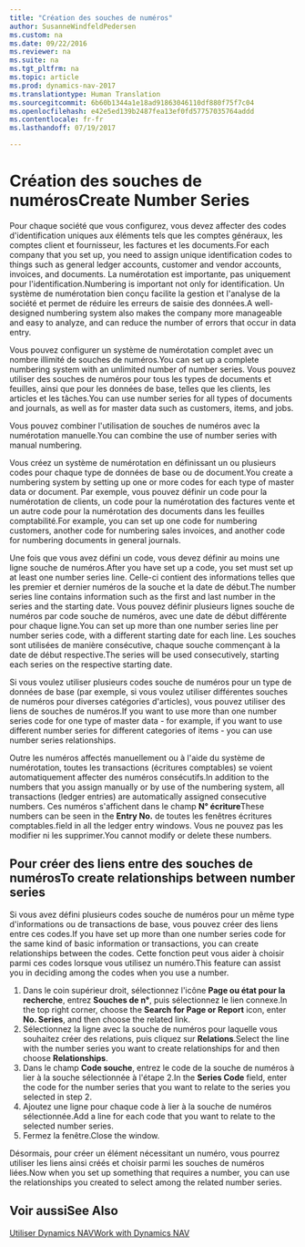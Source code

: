 ```yaml
---
title: "Création des souches de numéros"
author: SusanneWindfeldPedersen
ms.custom: na
ms.date: 09/22/2016
ms.reviewer: na
ms.suite: na
ms.tgt_pltfrm: na
ms.topic: article
ms.prod: dynamics-nav-2017
ms.translationtype: Human Translation
ms.sourcegitcommit: 6b60b1344a1e18ad91863046110df880f75f7c04
ms.openlocfilehash: e42e5ed139b2487fea13ef0fd57757035764addd
ms.contentlocale: fr-fr
ms.lasthandoff: 07/19/2017

---
```


# <a name="create-number-series"></a><span data-ttu-id="bf62f-102">Création des souches de numéros</span><span class="sxs-lookup"><span data-stu-id="bf62f-102">Create Number Series</span></span>

<span data-ttu-id="bf62f-103">Pour chaque société que vous configurez, vous devez affecter des codes d'identification uniques aux éléments tels que les comptes généraux, les comptes client et fournisseur, les factures et les documents.</span><span class="sxs-lookup"><span data-stu-id="bf62f-103">For each company that you set up, you need to assign unique identification codes to things such as general ledger accounts, customer and vendor accounts, invoices, and documents.</span></span> <span data-ttu-id="bf62f-104">La numérotation est importante, pas uniquement pour l'identification.</span><span class="sxs-lookup"><span data-stu-id="bf62f-104">Numbering is important not only for identification.</span></span> <span data-ttu-id="bf62f-105">Un système de numérotation bien conçu facilite la gestion et l'analyse de la société et permet de réduire les erreurs de saisie des données.</span><span class="sxs-lookup"><span data-stu-id="bf62f-105">A well-designed numbering system also makes the company more manageable and easy to analyze, and can reduce the number of errors that occur in data entry.</span></span>

<span data-ttu-id="bf62f-106">Vous pouvez configurer un système de numérotation complet avec un nombre illimité de souches de numéros.</span><span class="sxs-lookup"><span data-stu-id="bf62f-106">You can set up a complete numbering system with an unlimited number of number series.</span></span> <span data-ttu-id="bf62f-107">Vous pouvez utiliser des souches de numéros pour tous les types de documents et feuilles, ainsi que pour les données de base, telles que les clients, les articles et les tâches.</span><span class="sxs-lookup"><span data-stu-id="bf62f-107">You can use number series for all types of documents and journals, as well as for master data such as customers, items, and jobs.</span></span>

<span data-ttu-id="bf62f-108">Vous pouvez combiner l'utilisation de souches de numéros avec la numérotation manuelle.</span><span class="sxs-lookup"><span data-stu-id="bf62f-108">You can combine the use of number series with manual numbering.</span></span>

<span data-ttu-id="bf62f-109">Vous créez un système de numérotation en définissant un ou plusieurs codes pour chaque type de données de base ou de document.</span><span class="sxs-lookup"><span data-stu-id="bf62f-109">You create a numbering system by setting up one or more codes for each type of master data or document.</span></span> <span data-ttu-id="bf62f-110">Par exemple, vous pouvez définir un code pour la numérotation de clients, un code pour la numérotation des factures vente et un autre code pour la numérotation des documents dans les feuilles comptabilité.</span><span class="sxs-lookup"><span data-stu-id="bf62f-110">For example, you can set up one code for numbering customers, another code for numbering sales invoices, and another code for numbering documents in general journals.</span></span>

<span data-ttu-id="bf62f-111">Une fois que vous avez défini un code, vous devez définir au moins une ligne souche de numéros.</span><span class="sxs-lookup"><span data-stu-id="bf62f-111">After you have set up a code, you set must set up at least one number series line.</span></span> <span data-ttu-id="bf62f-112">Celle-ci contient des informations telles que les premier et dernier numéros de la souche et la date de début.</span><span class="sxs-lookup"><span data-stu-id="bf62f-112">The number series line contains information such as the first and last number in the series and the starting date.</span></span> <span data-ttu-id="bf62f-113">Vous pouvez définir plusieurs lignes souche de numéros par code souche de numéros, avec une date de début différente pour chaque ligne.</span><span class="sxs-lookup"><span data-stu-id="bf62f-113">You can set up more than one number series line per number series code, with a different starting date for each line.</span></span> <span data-ttu-id="bf62f-114">Les souches sont utilisées de manière consécutive, chaque souche commençant à la date de début respective.</span><span class="sxs-lookup"><span data-stu-id="bf62f-114">The series will be used consecutively, starting each series on the respective starting date.</span></span>

<span data-ttu-id="bf62f-115">Si vous voulez utiliser plusieurs codes souche de numéros pour un type de données de base (par exemple, si vous voulez utiliser différentes souches de numéros pour diverses catégories d'articles), vous pouvez utiliser des liens de souches de numéros.</span><span class="sxs-lookup"><span data-stu-id="bf62f-115">If you want to use more than one number series code for one type of master data - for example, if you want to use different number series for different categories of items - you can use number series relationships.</span></span>

<span data-ttu-id="bf62f-116">Outre les numéros affectés manuellement ou à l'aide du système de numérotation, toutes les transactions (écritures comptables) se voient automatiquement affecter des numéros consécutifs.</span><span class="sxs-lookup"><span data-stu-id="bf62f-116">In addition to the numbers that you assign manually or by use of the numbering system, all transactions (ledger entries) are automatically assigned consecutive numbers.</span></span> <span data-ttu-id="bf62f-117">Ces numéros s'affichent dans le champ **N° écriture**</span><span class="sxs-lookup"><span data-stu-id="bf62f-117">These numbers can be seen in the **Entry No.**</span></span> <span data-ttu-id="bf62f-118">de toutes les fenêtres écritures comptables.</span><span class="sxs-lookup"><span data-stu-id="bf62f-118">field in all the ledger entry windows.</span></span> <span data-ttu-id="bf62f-119">Vous ne pouvez pas les modifier ni les supprimer.</span><span class="sxs-lookup"><span data-stu-id="bf62f-119">You cannot modify or delete these numbers.</span></span>

## <a name="to-create-relationships-between-number-series"></a><span data-ttu-id="bf62f-120">Pour créer des liens entre des souches de numéros</span><span class="sxs-lookup"><span data-stu-id="bf62f-120">To create relationships between number series</span></span>
<span data-ttu-id="bf62f-121">Si vous avez défini plusieurs codes souche de numéros pour un même type d'informations ou de transactions de base, vous pouvez créer des liens entre ces codes.</span><span class="sxs-lookup"><span data-stu-id="bf62f-121">If you have set up more than one number series code for the same kind of basic information or transactions, you can create relationships between the codes.</span></span> <span data-ttu-id="bf62f-122">Cette fonction peut vous aider à choisir parmi ces codes lorsque vous utilisez un numéro.</span><span class="sxs-lookup"><span data-stu-id="bf62f-122">This feature can assist you in deciding among the codes when you use a number.</span></span>

1. <span data-ttu-id="bf62f-123">Dans le coin supérieur droit, sélectionnez l'icône **Page ou état pour la recherche**, entrez **Souches de n°**, puis sélectionnez le lien connexe.</span><span class="sxs-lookup"><span data-stu-id="bf62f-123">In the top right corner, choose the **Search for Page or Report** icon, enter **No. Series**, and then choose the related link.</span></span>
2. <span data-ttu-id="bf62f-124">Sélectionnez la ligne avec la souche de numéros pour laquelle vous souhaitez créer des relations, puis cliquez sur **Relations**.</span><span class="sxs-lookup"><span data-stu-id="bf62f-124">Select the line with the number series you want to create relationships for and then choose **Relationships**.</span></span>
3. <span data-ttu-id="bf62f-125">Dans le champ **Code souche**, entrez le code de la souche de numéros à lier à la souche sélectionnée à l'étape 2.</span><span class="sxs-lookup"><span data-stu-id="bf62f-125">In the **Series Code** field, enter the code for the number series that you want to relate to the series you selected in step 2.</span></span>
4. <span data-ttu-id="bf62f-126">Ajoutez une ligne pour chaque code à lier à la souche de numéros sélectionnée.</span><span class="sxs-lookup"><span data-stu-id="bf62f-126">Add a line for each code that you want to relate to the selected number series.</span></span>
5. <span data-ttu-id="bf62f-127">Fermez la fenêtre.</span><span class="sxs-lookup"><span data-stu-id="bf62f-127">Close the window.</span></span>

<span data-ttu-id="bf62f-128">Désormais, pour créer un élément nécessitant un numéro, vous pourrez utiliser les liens ainsi créés et choisir parmi les souches de numéros liées.</span><span class="sxs-lookup"><span data-stu-id="bf62f-128">Now when you set up something that requires a number, you can use the relationships you created to select among the related number series.</span></span>

## <a name="see-also"></a><span data-ttu-id="bf62f-129">Voir aussi</span><span class="sxs-lookup"><span data-stu-id="bf62f-129">See Also</span></span>
[<span data-ttu-id="bf62f-130">Utiliser Dynamics NAV</span><span class="sxs-lookup"><span data-stu-id="bf62f-130">Work with Dynamics NAV</span></span>](ui-work-product.md)

